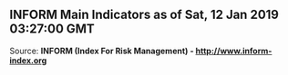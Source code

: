 ## INFORM Main Indicators as of Sat, 12 Jan 2019 03:27:00 GMT

Source: **INFORM (Index For Risk Management) - http://www.inform-index.org**